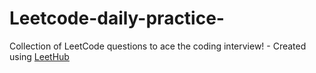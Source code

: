 # Leetcode-daily-practice-
Collection of LeetCode questions to ace the coding interview! - Created using [LeetHub](https://github.com/QasimWani/LeetHub)
